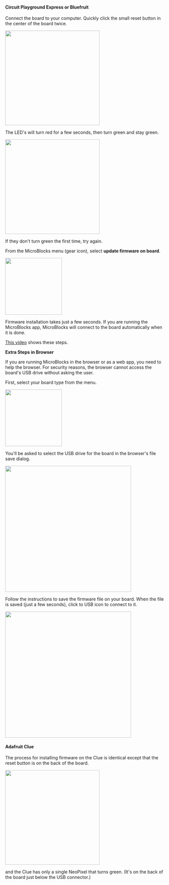 #### Circuit Playground Express or Bluefruit

Connect the board to your computer.
Quickly click the small reset button in the center of the board twice.

<img src="assets/img/md/get-started/cpx_reset_button.jpg" width="300">

The LED's will turn red for a few seconds, then turn green and stay green.

<img src="assets/img/md/get-started/cpx-boot-mode.jpg" width="300">

If they don't turn green the first time, try again.

From the MicroBlocks menu (gear icon), select **update firmware on board**.

<img src="assets/img/md/get-started/update-firmware-menu.png" width="180">

Firmware installation takes just a few seconds.
If you are running the MicroBlocks app, MicroBlocks will connect to the board automatically
when it is done.

[This video](https://www.youtube.com/watch?v=V4u2_GN8JnU) shows these steps.

**Extra Steps in Browser**

If you are running MicroBlocks in the browser or as a web app, you need to help the browser.
For security reasons, the browser cannot access the board's USB drive without asking the user.

First, select your board type from the menu.

<img src="assets/img/md/get-started/select-cpx.png" width="180">

You'll be asked to select the USB drive for the board in the browser's file save dialog.

<img src="assets/img/md/get-started/firmware-install-instructions-cpx.png" width="400">

Follow the instructions to save the firmware file on your board.
When the file is saved (just a few seconds), click to USB icon to connect to it.

<img src="assets/img/md/get-started/firware-install-finished.png" width="400">

#### Adafruit Clue

The process for installing firmware on the Clue is identical
except that the reset button is on the back of the board.

<img src="assets/img/md/get-started/clue_reset_button.png" width="300">

and the Clue has only a single NeoPixel that turns green. (It's on the back of the board just
below the USB connector.)
